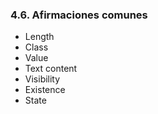 ### 4.6. Afirmaciones comunes

 * Length <!-- .element: class="fragment" -->
 * Class  <!-- .element: class="fragment" -->
 * Value <!-- .element: class="fragment" -->
 * Text content <!-- .element: class="fragment" -->
 * Visibility <!-- .element: class="fragment" -->
 * Existence <!-- .element: class="fragment" -->
 * State <!-- .element: class="fragment" -->
 